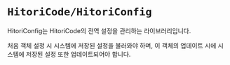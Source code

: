 # ``HitoriCode/HitoriConfig``

HitoriConfig는 HitoriCode의 전역 설정을 관리하는 라이브러리입니다.

처음 객체 설정 시 시스템에 저장된 설정을 불러와야 하며, 이 객체의 업데이트 시에 시스템에 저장된 설정 또한 업데이트되어야 합니다.
